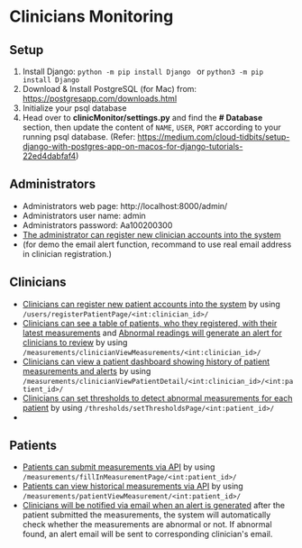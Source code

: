# Clinicians Monitoring
## Setup
1) Install Django: `python -m pip install Django ` or `python3 -m pip install Django `
2) Download & Install PostgreSQL (for Mac) from: https://postgresapp.com/downloads.html
3) Initialize your psql database
4) Head over to **clinicMonitor/settings.py** and find the **# Database** section, then update the content of `NAME`, `USER`, `PORT` according to your running psql database. (Refer: https://medium.com/cloud-tidbits/setup-django-with-postgres-app-on-macos-for-django-tutorials-22ed4dabfaf4)


## Administrators
- Administrators web page: http://localhost:8000/admin/
- Administrators user name: admin
- Administrators password: Aa100200300
- <ins>The administrator can register new clinician accounts into the system</ins>
- (for demo the email alert function, recommand to use real email address in clinician registration.)

## Clinicians
- <ins>Clinicians can register new patient accounts into the system</ins> by using `/users/registerPatientPage/<int:clinician_id>/`
- <ins>Clinicians can see a table of patients, who they registered, with their latest measurements</ins> and <ins>Abnormal readings will generate an alert for clinicians to review</ins> by using `/measurements/clinicianViewMeasurements/<int:clinician_id>/`
- <ins>Clinicians can view a patient dashboard showing history of patient measurements and alerts</ins> by using `/measurements/clinicianViewPatientDetail/<int:clinician_id>/<int:patient_id>/`
- <ins>Clinicians can set thresholds to detect abnormal measurements for each patient</ins> by using `/thresholds/setThresholdsPage/<int:patient_id>/`
- 

## Patients
- <ins>Patients can submit measurements via API</ins> by using `/measurements/fillInMeasurementPage/<int:patient_id>/`
- <ins>Patients can view historical measurements via API</ins> by using `/measurements/patientViewMeasurement/<int:patient_id>/`
- <ins>Clinicians will be notified via email when an alert is generated</ins> after the patient submitted the measurements, the system will automatically check whether the measurements are abnormal or not. If abnormal found, an alert email will be sent to corresponding clinician's email.
